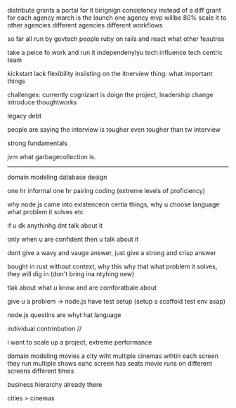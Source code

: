 distribute grsnts a portal for it
birignign consistency instead of a diff grant for each agency
march is the launch
one agency mvp willbe 80%
scale it to other agencies different agencies different workflows

so far all run by govtech people
ruby on rails and react
what other feautres

take a peice fo work and run it independenylyu
tech influence
tech centric team

kickstart lack flexibility
insiisting on the itnerview thing:
what important things 

challenges:
currently cognizant is doign the project, leadership change introduce thoughtworks

legacy debt

people are saying the interview is tougher
even tougher than tw interview

strong fundamentals

jvm what garbagecollection is.

---
domain modeling
database design

one hr informal
one hr pairing coding (extreme levels of proficiency)

why node.js came into existenceon certia things, why u choose language what problem it solves etc

if u dk anythinhg dnt talk about it
 
only when u are confident then u talk about it

dont give a wavy and vauge answer, just give a strong and crisp answer

bought in rust without context, why this why that what problem it solves, they will dig in (don't bring ina ntyhing new)

tlak about what u know and are comforatbale about

give u a problem -> node.js have test setup (setup a scaffold test env asap)

node.js questins are whyt hat language

individual contrinbution //

i want to scale up a project, extreme performance

domain modeling movies
a city wiht multiple cinemas
wihtin each screen they run multiple shows
eahc screen has seats
movie runs on different screens different times

business hierarchy already there

cities > cinemas




